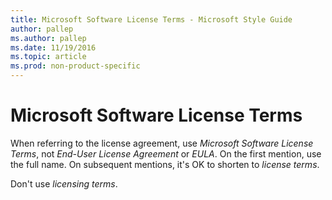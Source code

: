 ```yaml
---
title: Microsoft Software License Terms - Microsoft Style Guide
author: pallep
ms.author: pallep
ms.date: 11/19/2016
ms.topic: article
ms.prod: non-product-specific
---
```


# Microsoft Software License Terms

When referring to the license agreement, use *Microsoft Software License Terms*, not *End-User License Agreement* or *EULA*. On the first mention, use the full name. On subsequent mentions, it's OK to shorten to *license terms*. 

Don't use *licensing terms*.
